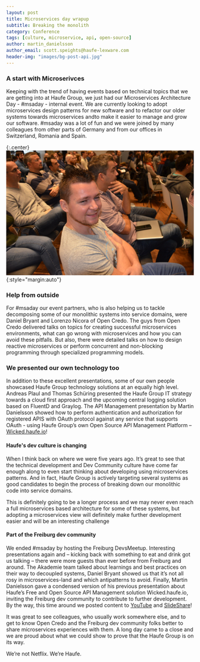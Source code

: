 ```yaml
---
layout: post
title: Microservices day wrapup
subtitle: Breaking the monolith
category: Conference
tags: [culture, microservice, api, open-source]
author: martin_danielsson
author_email: scott.speights@haufe-lexware.com
header-img: "images/bg-post-api.jpg"
---
```


### A start with Microserivces

Keeping with the trend of having events based on technical topics that we are getting into at Haufe Group, we just had our Microservices Architecture Day - #msaday - internal event. We are currently looking to adopt microservices design patterns for new software and to refactor our older systems towards microservices andto make it easier to manage and grow our software. #msaday was a lot of fun and we were joined by many colleagues from other parts of Germany and from our offices in Switzerland, Romania and Spain.

{:.center}
![Microservices audience](images\Microservices-Day\Satisfied-Microservices-Customer.JPG){:style="margin:auto"}

### Help from outside

For #msaday our event partners, who is also helping us to tackle decomposing some of our monolithic systems into service domains, were Daniel Bryant and Lorenzo Nicora of Open Credo. The guys from Open Credo delivered talks on topics for creating successful microservices environments, what can go wrong with microservices and how you can avoid these pitfalls. But also, there were detailed talks on how to design reactive microservices or perform concurrent and non-blocking programming through specialized programming models. 

### We presented our own technology too

In addition to these excellent presentations, some of our own people showcased Haufe Group technology solutions at an equally high level. Andreas Plaul and Thomas Schüring presented the Haufe Group IT strategy towards a cloud first approach and the upcoming central logging solution based on FluentD and Graylog. The API Management presentation by Martin Danielsson showed how to perform authentication and authorization for registered APIS with OAuth protocol against any service that supports OAuth - using Haufe Group’s own Open Source API Management Platform – [Wicked.haufe.io](https://github.com/Haufe-Lexware/wicked.haufe.io)! 

#### Haufe's dev culture is changing

When I think back on where we were five years ago. It’s great to see that the technical development and Dev Community culture have come far enough along to even start thinking about developing using microservices patterns. And in fact, Haufe Group is actively targeting several systems as good candidates to begin the process of breaking down our monolithic code into service domains. 

This is definitely going to be a longer process and we may never even reach a full microservices based architecture for some of these systems, but adopting a microservices view will definitely make further development easier and will be an interesting challenge

#### Part of the Freiburg dev community

We ended #msaday by hosting the Freiburg DevsMeetup. Interesting presentations again and – kicking back with something to eat and drink got us talking – there were more guests than ever before from Freiburg and around. The Akademie team talked about learnings and best practices on their way to decoupled systems, Daniel Bryant showed us that it’s not all rosy in microservices-land and which antipatterns to avoid. Finally, Martin Danielsson gave a condensed version of his previous presentation about Haufe’s Free and Open Source API Management solution Wicked.haufe.io, inviting the Freiburg dev community to contribute to further development. By the way, this time around we posted content to [YouTube](https://www.youtube.com/channel/UCLyuIumQe2DjYIuwnvCo4uA) and [SlideShare](http://www.slideshare.net/HaufeDev/presentations)!

It was great to see colleagues, who usually work somewhere else, and to get to know Open Credo and the Freiburg dev community folks better to share microservices experiences with them. A long day came to a close and we are proud about what we could show to prove that the Haufe Group is on its way. 

We’re not Netflix. We’re Haufe.
